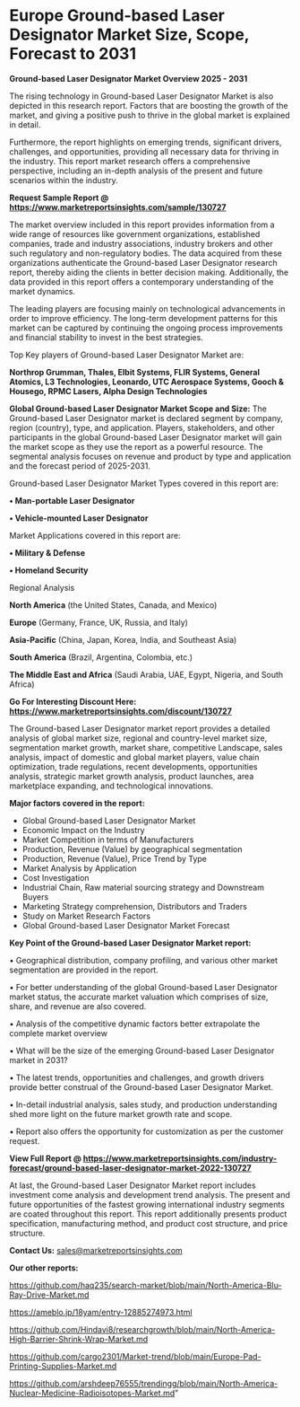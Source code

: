 # Europe Ground-based Laser Designator Market Size, Scope, Forecast to 2031

<Strong> Ground-based Laser Designator Market Overview 2025 - 2031</strong>

The rising technology in Ground-based Laser Designator Market is also depicted in this research report. Factors that are boosting the growth of the market, and giving a positive push to thrive in the global market is explained in detail.

Furthermore, the report highlights on emerging trends, significant drivers, challenges, and opportunities, providing all necessary data for thriving in the industry. This report market research offers a comprehensive perspective, including an in-depth analysis of the present and future scenarios within the industry.

<strong>Request Sample Report @ <a href=https://www.marketreportsinsights.com/sample/130727>https://www.marketreportsinsights.com/sample/130727</a></strong>

The market overview included in this report provides information from a wide range of resources like government organizations, established companies, trade and industry associations, industry brokers and other such regulatory and non-regulatory bodies. The data acquired from these organizations authenticate the Ground-based Laser Designator research report, thereby aiding the clients in better decision making. Additionally, the data provided in this report offers a contemporary understanding of the market dynamics.

The leading players are focusing mainly on technological advancements in order to improve efficiency. The long-term development patterns for this market can be captured by continuing the ongoing process improvements and financial stability to invest in the best strategies.

Top Key players of Ground-based Laser Designator Market are:

<strong>Northrop Grumman, Thales, Elbit Systems, FLIR Systems, General Atomics, L3 Technologies, Leonardo, UTC Aerospace Systems, Gooch & Housego, RPMC Lasers, Alpha Design Technologies</strong>

<strong><b>Global Ground-based Laser Designator Market Scope and Size:</b></strong>
The Ground-based Laser Designator market is declared segment by company, region (country), type, and application. Players, stakeholders, and other participants in the global Ground-based Laser Designator market will gain the market scope as they use the report as a powerful resource. The segmental analysis focuses on revenue and product by type and application and the forecast period of 2025-2031.

Ground-based Laser Designator Market Types covered in this report are:

<strong>• Man-portable Laser Designator

• Vehicle-mounted Laser Designator</strong>

Market Applications covered in this report are:

<strong>• Military & Defense

• Homeland Security</strong> 

Regional Analysis

<strong>North America</strong> (the United States, Canada, and Mexico)

<strong>Europe</strong> (Germany, France, UK, Russia, and Italy)

<strong>Asia-Pacific</strong> (China, Japan, Korea, India, and Southeast Asia)

<strong>South America</strong> (Brazil, Argentina, Colombia, etc.)

<strong>The Middle East and Africa</strong> (Saudi Arabia, UAE, Egypt, Nigeria, and South Africa)

<strong>Go For Interesting Discount Here: <a href=https://www.marketreportsinsights.com/discount/130727>https://www.marketreportsinsights.com/discount/130727</a></strong>

The Ground-based Laser Designator market report provides a detailed analysis of global market size, regional and country-level market size, segmentation market growth, market share, competitive Landscape, sales analysis, impact of domestic and global market players, value chain optimization, trade regulations, recent developments, opportunities analysis, strategic market growth analysis, product launches, area marketplace expanding, and technological innovations.

<strong><b>Major factors covered in the report:</b></strong>
<ul>
  <li>Global Ground-based Laser Designator Market </li>
  <li>Economic Impact on the Industry</li>
  <li>Market Competition in terms of Manufacturers</li>
  <li>Production, Revenue (Value) by geographical segmentation</li>
  <li>Production, Revenue (Value), Price Trend by Type</li>
  <li>Market Analysis by Application</li>
  <li>Cost Investigation</li>
  <li>Industrial Chain, Raw material sourcing strategy and Downstream Buyers</li>
  <li>Marketing Strategy comprehension, Distributors and Traders</li>
  <li>Study on Market Research Factors</li>
  <li>Global Ground-based Laser Designator Market Forecast</li>
</ul>

<strong><b>Key Point of the Ground-based Laser Designator Market report:</b></strong>

• Geographical distribution, company profiling, and various other market segmentation are provided in the report.

• For better understanding of the global Ground-based Laser Designator market status, the accurate market valuation which comprises of size, share, and revenue are also covered.

• Analysis of the competitive dynamic factors better extrapolate the complete market overview

• What will be the size of the emerging Ground-based Laser Designator market in 2031?

• The latest trends, opportunities and challenges, and growth drivers provide better construal of the Ground-based Laser Designator Market.

• In-detail industrial analysis, sales study, and production understanding shed more light on the future market growth rate and scope.

• Report also offers the opportunity for customization as per the customer request.

<strong><b>View Full Report @ <a href=https://www.marketreportsinsights.com/industry-forecast/ground-based-laser-designator-market-2022-130727>https://www.marketreportsinsights.com/industry-forecast/ground-based-laser-designator-market-2022-130727</a></b></strong>


At last, the Ground-based Laser Designator Market report includes investment come analysis and development trend analysis. The present and future opportunities of the fastest growing international industry segments are coated throughout this report. This report additionally presents product specification, manufacturing method, and product cost structure, and price structure.

<strong>Contact Us:</strong>
sales@marketreportsinsights.com

<strong>Our other reports:</strong>

<a href=https://github.com/haq235/search-market/blob/main/North-America-Blu-Ray-Drive-Market.md>https://github.com/haq235/search-market/blob/main/North-America-Blu-Ray-Drive-Market.md</a>

<a href=https://ameblo.jp/18yam/entry-12885274973.html>https://ameblo.jp/18yam/entry-12885274973.html</a>

<a href=https://github.com/Hindavi8/researchgrowth/blob/main/North-America-High-Barrier-Shrink-Wrap-Market.md>https://github.com/Hindavi8/researchgrowth/blob/main/North-America-High-Barrier-Shrink-Wrap-Market.md</a>

<a href=https://github.com/cargo2301/Market-trend/blob/main/Europe-Pad-Printing-Supplies-Market.md>https://github.com/cargo2301/Market-trend/blob/main/Europe-Pad-Printing-Supplies-Market.md</a>

<a href=https://github.com/arshdeep76555/trendingg/blob/main/North-America-Nuclear-Medicine-Radioisotopes-Market.md>https://github.com/arshdeep76555/trendingg/blob/main/North-America-Nuclear-Medicine-Radioisotopes-Market.md</a>"
